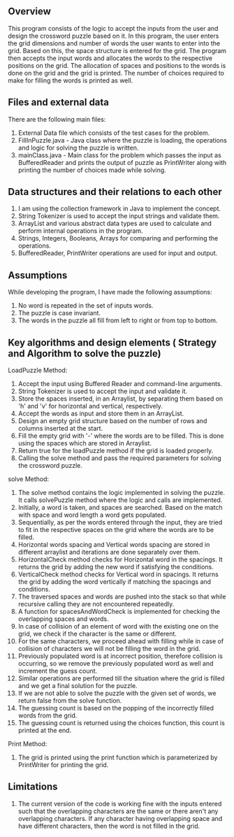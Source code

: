 Overview
----------
This program consists of the logic to accept the inputs from the user and design the crossword puzzle based on it.
In this program, the user enters the grid dimensions and number of words the user wants to enter into the grid.
Based on this, the space structure is entered for the grid. The program then accepts the input words and allocates the words to the respective positions on the grid.
The allocation of spaces and positions to the words is done on the grid and the grid is printed. The number of choices required to make for filling the words is printed as well.

Files and external data
-------------------------
There are the following main files:
1) External Data file which consists of the test cases for the problem.
2) FillInPuzzle.java - Java class where the puzzle is loading, the operations and logic for solving the puzzle is written.
3) mainClass.java - Main class for the problem which passes the input as BufferedReader and prints the output of puzzle as PrintWriter along with printing the number of choices made while solving. 

Data structures and their relations to each other
---------------------------------------------------
1) I am using the collection framework in Java to implement the concept.
2) String Tokenizer is used to accept the input strings and validate them.
3) ArrayList and various abstract data types are used to calculate and perform internal operations in the program. 
4) Strings, Integers, Booleans, Arrays for comparing and performing the operations. 
5) BufferedReader, PrintWriter operations are used for input and output.

Assumptions
-------------
While developing the program, I have made the following assumptions:
1) No word is repeated in the set of inputs words.
2) The puzzle is case invariant.
3) The words in the puzzle all fill from left to right or from top to bottom.

Key algorithms and design elements ( Strategy and Algorithm to solve the puzzle)
----------------------------------------------------------------------------------
LoadPuzzle Method:
1) Accept the input using Buffered Reader and command-line arguments.
2) String Tokenizer is used to accept the input and validate it.
3) Store the spaces inserted, in an Arraylist, by separating them based on 'h' and 'v' for horizontal and vertical, respectively.
4) Accept the words as input and store them in an ArrayList.
5) Design an empty grid structure based on the number of rows and columns inserted at the start.
6) Fill the empty grid with '-' where the words are to be filled. This is done using the spaces which are stored in Arraylist.
7) Return true for the loadPuzzle method if the grid is loaded properly. 
8) Calling the solve method and pass the required parameters for solving the crossword puzzle.

solve Method:
1) The solve method contains the logic implemented in solving the puzzle. It calls solvePuzzle method where the logic and calls are implemented.
2) Initially, a word is taken, and spaces are searched. Based on the match with space and word length a word gets populated.
3) Sequentially, as per the words entered through the input, they are tried to fit in the respective spaces on the grid where the words are to be filled.
4) Horizontal words spacing and Vertical words spacing are stored in different arraylist and iterations are done separately over them.
5) HorizontalCheck method checks for Horizontal word in the spacings. It returns the grid by adding the new word if satisfying the conditions.
6) VerticalCheck method checks for Vertical word in spacings. It returns the grid by adding the word vertically if matching the spacings and conditions.
7) The traversed spaces and words are pushed into the stack so that while recursive calling they are not encountered repeatedly.
8) A function for spacesAndWordCheck is implemented for checking the overlapping spaces and words. 
9) In case of collision of an element of word with the existing one on the grid, we check if the character is the same or different.
10) For the same characters, we proceed ahead with filling while in case of collision of characters we will not be filling the word in the grid.
11) Previously populated word is at incorrect position, therefore collision is occurring, so we remove the previously populated word as well and increment the guess count.
12) Similar operations are performed till the situation where the grid is filled and we get a final solution for the puzzle.
13) If we are not able to solve the puzzle with the given set of words, we return false from the solve function.
14) The guessing count is based on the popping of the incorrectly filled words from the grid.
15) The guessing count is returned using the choices function, this count is printed at the end.

Print Method:
1) The grid is printed using the print function which is parameterized by PrintWriter for printing the grid.

Limitations
-------------
1) The current version of the code is working fine with the inputs entered such that the overlapping characters are the same or there aren't any overlapping characters. 
If any character having overlapping space and have different characters, then the word is not filled in the grid.
